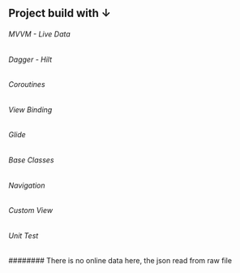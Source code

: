 ## Project build with ↓

###### MVVM - Live Data 
###### Dagger - Hilt
###### Coroutines
###### View Binding
###### Glide
###### Base Classes 
###### Navigation
###### Custom View
###### Unit Test

######## There is no online data here, the json read from raw file
